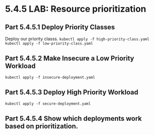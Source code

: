# 5.4.5 LAB: Resource prioritization 
## Part 5.4.5.1 Deploy Priority Classes
Deploy our priority classs.
`kubectl apply -f high-priority-class.yaml`
`kubectl apply -f low-priority-class.yaml`
## Part 5.4.5.2 Make Insecure a Low Priority Workload
`kubectl apply -f insecure-deployment.yaml`
## Part 5.4.5.3 Deploy High Priority Workload 
`kubectl apply -f secure-deployment.yaml`
## Part 5.4.5.4 Show which deployments work based on prioritization.
